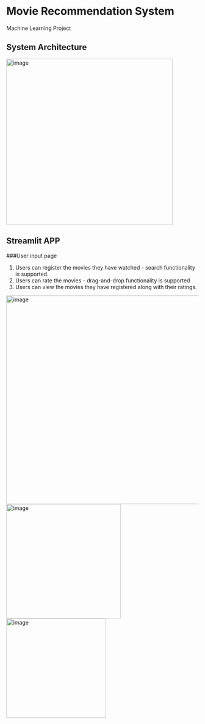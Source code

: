 # Movie Recommendation System
Machine Learning Project

## System Architecture
<img width="436" alt="image" src="https://github.com/wootaegyeoung/Machine_Learning_Movie_Recommended/assets/133792082/dc3a77b9-5a4e-41a7-a9e6-0313f688552e">

## Streamlit APP

###User input page

1. Users can register the movies they have watched - search functionality is supported.
2. Users can rate the movies - drag-and-drop functionality is supported
3. Users can view the movies they have registered along with their ratings.
<img width="547" alt="image" src="https://github.com/wootaegyeoung/Machine_Learning_Movie_Recommended/assets/133792082/a43d2f1f-a3fe-487c-9c2c-ee40dc978ee8">

<img width="300" alt="image" src="https://github.com/wootaegyeoung/Machine_Learning_Movie_Recommended/assets/133792082/fd9cfa08-de1b-4bf5-97e4-c2405e98dc72">
<img width="261" alt="image" src="https://github.com/wootaegyeoung/Machine_Learning_Movie_Recommended/assets/133792082/43ba94b4-5dcd-4df5-8fe0-439e3d38d2f3">



